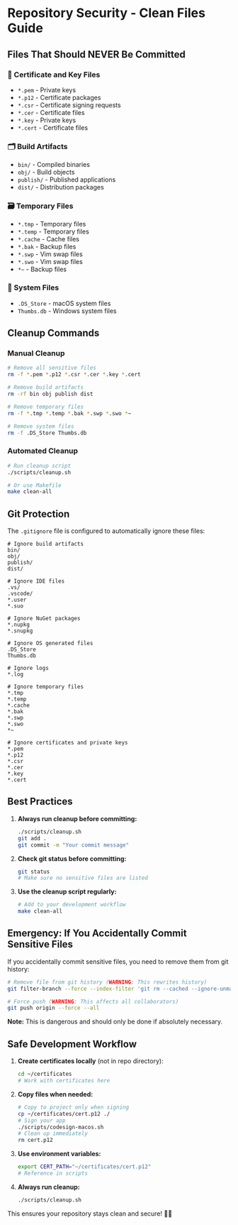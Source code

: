 # Repository Security - Clean Files Guide

## Files That Should NEVER Be Committed

### 🔐 Certificate and Key Files
- `*.pem` - Private keys
- `*.p12` - Certificate packages
- `*.csr` - Certificate signing requests
- `*.cer` - Certificate files
- `*.key` - Private keys
- `*.cert` - Certificate files

### 🗂️ Build Artifacts
- `bin/` - Compiled binaries
- `obj/` - Build objects
- `publish/` - Published applications
- `dist/` - Distribution packages

### 🗃️ Temporary Files
- `*.tmp` - Temporary files
- `*.temp` - Temporary files
- `*.cache` - Cache files
- `*.bak` - Backup files
- `*.swp` - Vim swap files
- `*.swo` - Vim swap files
- `*~` - Backup files

### 🍎 System Files
- `.DS_Store` - macOS system files
- `Thumbs.db` - Windows system files

## Cleanup Commands

### Manual Cleanup
```bash
# Remove all sensitive files
rm -f *.pem *.p12 *.csr *.cer *.key *.cert

# Remove build artifacts
rm -rf bin obj publish dist

# Remove temporary files
rm -f *.tmp *.temp *.bak *.swp *.swo *~

# Remove system files
rm -f .DS_Store Thumbs.db
```

### Automated Cleanup
```bash
# Run cleanup script
./scripts/cleanup.sh

# Or use Makefile
make clean-all
```

## Git Protection

The `.gitignore` file is configured to automatically ignore these files:

```gitignore
# Ignore build artifacts
bin/
obj/
publish/
dist/

# Ignore IDE files
.vs/
.vscode/
*.user
*.suo

# Ignore NuGet packages
*.nupkg
*.snupkg

# Ignore OS generated files
.DS_Store
Thumbs.db

# Ignore logs
*.log

# Ignore temporary files
*.tmp
*.temp
*.cache
*.bak
*.swp
*.swo
*~

# Ignore certificates and private keys
*.pem
*.p12
*.csr
*.cer
*.key
*.cert
```

## Best Practices

1. **Always run cleanup before committing:**
   ```bash
   ./scripts/cleanup.sh
   git add .
   git commit -m "Your commit message"
   ```

2. **Check git status before committing:**
   ```bash
   git status
   # Make sure no sensitive files are listed
   ```

3. **Use the cleanup script regularly:**
   ```bash
   # Add to your development workflow
   make clean-all
   ```

## Emergency: If You Accidentally Commit Sensitive Files

If you accidentally commit sensitive files, you need to remove them from git history:

```bash
# Remove file from git history (WARNING: This rewrites history)
git filter-branch --force --index-filter 'git rm --cached --ignore-unmatch *.pem *.p12 *.csr *.cer' --prune-empty --tag-name-filter cat -- --all

# Force push (WARNING: This affects all collaborators)
git push origin --force --all
```

**Note:** This is dangerous and should only be done if absolutely necessary.

## Safe Development Workflow

1. **Create certificates locally** (not in repo directory):
   ```bash
   cd ~/certificates
   # Work with certificates here
   ```

2. **Copy files when needed:**
   ```bash
   # Copy to project only when signing
   cp ~/certificates/cert.p12 ./
   # Sign your app
   ./scripts/codesign-macos.sh
   # Clean up immediately
   rm cert.p12
   ```

3. **Use environment variables:**
   ```bash
   export CERT_PATH="~/certificates/cert.p12"
   # Reference in scripts
   ```

4. **Always run cleanup:**
   ```bash
   ./scripts/cleanup.sh
   ```

This ensures your repository stays clean and secure! 🔐✅
